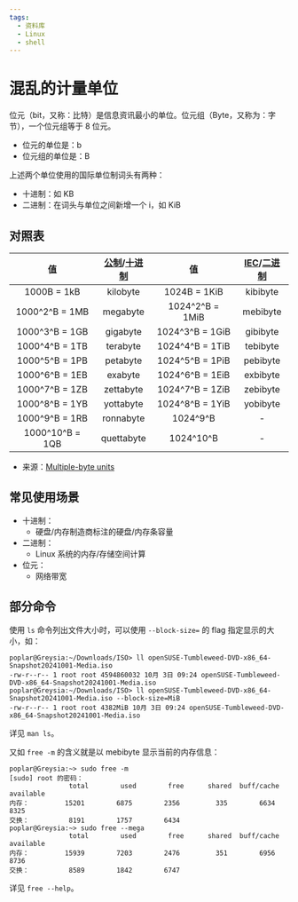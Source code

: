 ```yaml
---
tags:
  - 资料库
  - Linux
  - shell
---
```


# 混乱的计量单位

位元（bit，又称：比特）是信息资讯最小的单位。位元组（Byte，又称为：字节），一个位元组等于 8 位元。

- 位元的单位是：b
- 位元组的单位是：B

上述两个单位使用的国际单位制词头有两种：

- 十进制：如 KB
- 二进制：在词头与单位之间新增一个 i，如 KiB

## 对照表

|值|[公制]/[十进制]|值|[IEC]/[二进制]|
|:---:|:---:|:---:|:---:|
|1000B = 1kB|kilobyte|1024B = 1KiB|kibibyte|
|1000^2^B = 1MB|megabyte|1024^2^B = 1MiB|mebibyte|
|1000^3^B = 1GB|gigabyte|1024^3^B = 1GiB|gibibyte|
|1000^4^B = 1TB|terabyte|1024^4^B = 1TiB|tebibyte|
|1000^5^B = 1PB|petabyte|1024^5^B = 1PiB|pebibyte|
|1000^6^B = 1EB|exabyte|1024^6^B = 1EiB|exbibyte|
|1000^7^B = 1ZB|zettabyte|1024^7^B = 1ZiB|zebibyte|
|1000^8^B = 1YB|yottabyte|1024^8^B = 1YiB|yobibyte|
|1000^9^B = 1RB|ronnabyte|1024^9^B|-|
|1000^10^B = 1QB|quettabyte|1024^10^B|-|

- 来源：[Multiple-byte units]

[公制]: https://en.wikipedia.org/wiki/Metric_prefix
[十进制]: https://en.wikipedia.org/wiki/Decimal
[二进制]: https://en.wikipedia.org/wiki/Binary_prefix
[IEC]: https://en.wikipedia.org/wiki/IEC_80000-13
[Multiple-byte units]: https://en.wikipedia.org/wiki/Byte#Multiple-byte_units

## 常见使用场景

- 十进制：
    - 硬盘/内存制造商标注的硬盘/内存条容量
- 二进制：
    - Linux 系统的内存/存储空间计算
- 位元：
    - 网络带宽

## 部分命令

使用 `ls` 命令列出文件大小时，可以使用 `--block-size=` 的 flag 指定显示的大小，如：

```shell
poplar@Greysia:~/Downloads/ISO> ll openSUSE-Tumbleweed-DVD-x86_64-Snapshot20241001-Media.iso
-rw-r--r-- 1 root root 4594860032 10月 3日 09:24 openSUSE-Tumbleweed-DVD-x86_64-Snapshot20241001-Media.iso
poplar@Greysia:~/Downloads/ISO> ll openSUSE-Tumbleweed-DVD-x86_64-Snapshot20241001-Media.iso --block-size=MiB
-rw-r--r-- 1 root root 4382MiB 10月 3日 09:24 openSUSE-Tumbleweed-DVD-x86_64-Snapshot20241001-Media.iso
```

详见 `man ls`。

又如 `free -m` 的含义就是以 mebibyte 显示当前的内存信息：

```shell
poplar@Greysia:~> sudo free -m
[sudo] root 的密码：
               total        used        free      shared  buff/cache   available
内存：         15201        6875        2356         335        6634        8325
交换：          8191        1757        6434
poplar@Greysia:~> sudo free --mega
               total        used        free      shared  buff/cache   available
内存：         15939        7203        2476         351        6956        8736
交换：          8589        1842        6747
```

详见 `free --help`。